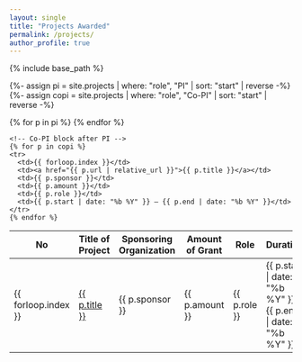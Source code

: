 ```yaml
---
layout: single
title: "Projects Awarded"
permalink: /projects/
author_profile: true
---
```


{% include base_path %}

{%- assign pi = site.projects | where: "role", "PI" | sort: "start" | reverse -%}
{%- assign copi = site.projects | where: "role", "Co-PI" | sort: "start" | reverse -%}

<table class="projects-table">
  <thead>
    <tr>
      <th style="width:3rem;">No</th>
      <th>Title of Project</th>
      <th>Sponsoring Organization</th>
      <th>Amount of Grant</th>
      <th>Role</th>
      <th>Duration</th>
    </tr>
  </thead>
  <tbody>
    <!-- PI block first -->
    {% for p in pi %}
    <tr>
      <td>{{ forloop.index }}</td>
      <td><a href="{{ p.url | relative_url }}">{{ p.title }}</a></td>
      <td>{{ p.sponsor }}</td>
      <td>{{ p.amount }}</td>
      <td>{{ p.role }}</td>
      <td>{{ p.start | date: "%b %Y" }} – {{ p.end | date: "%b %Y" }}</td>
    </tr>
    {% endfor %}

    <!-- Co-PI block after PI -->
    {% for p in copi %}
    <tr>
      <td>{{ forloop.index }}</td>
      <td><a href="{{ p.url | relative_url }}">{{ p.title }}</a></td>
      <td>{{ p.sponsor }}</td>
      <td>{{ p.amount }}</td>
      <td>{{ p.role }}</td>
      <td>{{ p.start | date: "%b %Y" }} – {{ p.end | date: "%b %Y" }}</td>
    </tr>
    {% endfor %}
  </tbody>
</table>
